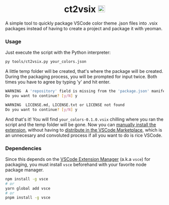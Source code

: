 <h1 align="center"> ct2vsix <img alt="Python logo" src="https://logos-download.com/wp-content/uploads/2016/10/Python_logo_icon.png" width="22"> </h1>

A simple tool to quickly package VSCode color theme .json files into .vsix packages instead of having to create a project and package it with yeoman.

### Usage

Just execute the script with the Python interpreter:

```bash
py tools/ct2vsix.py your_colors.json
```

A little temp folder will be created, that's where the package will be created. During the packaging process, you will be prompted for input twice. Both times you have to agree by typing 'y' and hit enter.

```bash
WARNING  A 'repository' field is missing from the 'package.json' manifest file.
Do you want to continue? [y/N] y

WARNING  LICENSE.md, LICENSE.txt or LICENSE not found
Do you want to continue? [y/N] y
```

And that's it! You will find `your_colors-0.1.0.vsix` chilling where you ran the script and the temp folder will be gone. Now you can [manually install the extension](https://stackoverflow.com/a/50232194), without having to [distribute in the VSCode Marketplace](https://youtu.be/pGzssFNtWXw?si=OWwgse3HzHcO5Z8d&t=596), which is an unnecesary and convoluted process if all you want to do is rice VSCode.

### Dependencies

Since this depends on the [VSCode Extension Manager](https://github.com/microsoft/vscode-vsce) (a.k.a `vsce`) for packaging, you must install `vsce` beforehand with your favorite node package manager.

```bash
npm install -g vsce
# or
yarn global add vsce
# or
pnpm install -g vsce
```
